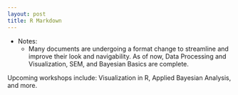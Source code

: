 ```yaml
---
layout: post
title: R Markdown
---
```


- Notes:
    - Many documents are undergoing a format change to streamline and improve their look and navigability.  As of now, Data Processing and Visualization, SEM, and Bayesian Basics are complete.

Upcoming workshops include: Visualization in R, Applied Bayesian Analysis, and more.